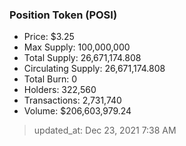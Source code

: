 
  ### Position Token (POSI)
  - Price: $3.25
  - Max Supply: 100,000,000
  - Total Supply: 26,671,174.808
  - Circulating Supply: 26,671,174.808
  - Total Burn: 0
  - Holders: 322,560
  - Transactions: 2,731,740
  - Volume: $206,603,979.24

  > updated_at: Dec 23, 2021 7:38 AM
